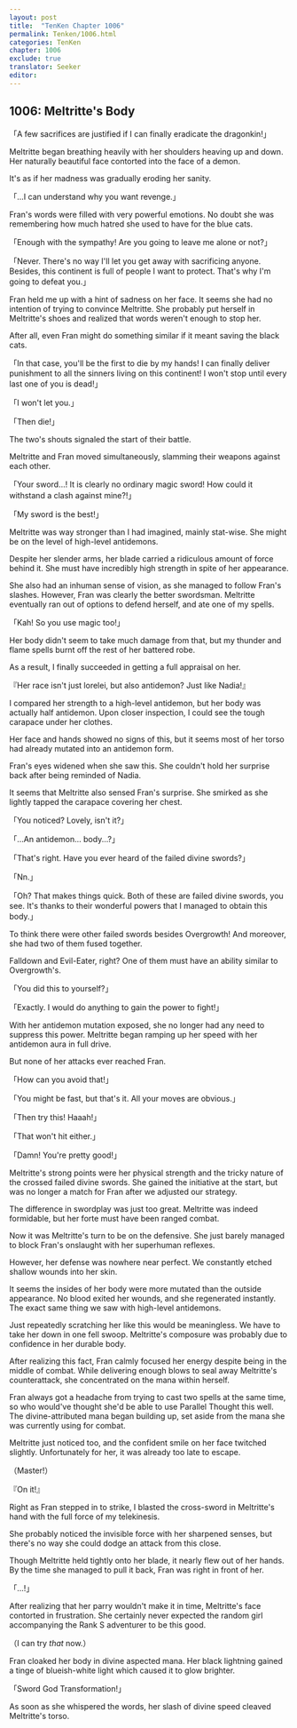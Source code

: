 ```yaml
---
layout: post
title:  "TenKen Chapter 1006"
permalink: Tenken/1006.html
categories: TenKen
chapter: 1006
exclude: true
translator: Seeker
editor: 
---
```

<h2>1006: Meltritte's Body</h2>

「A few sacrifices are justified if I can finally eradicate the dragonkin!」

Meltritte began breathing heavily with her shoulders heaving up and down. Her naturally beautiful face contorted into the face of a demon.

It's as if her madness was gradually eroding her sanity.

「...I can understand why you want revenge.」

Fran's words were filled with very powerful emotions. No doubt she was remembering how much hatred she used to have for the blue cats.

「Enough with the sympathy! Are you going to leave me alone or not?」

「Never. There's no way I'll let you get away with sacrificing anyone. Besides, this continent is full of people I want to protect. That's why I'm going to defeat you.」

Fran held me up with a hint of sadness on her face. It seems she had no intention of trying to convince Meltritte. She probably put herself in Meltritte's shoes and realized that words weren't enough to stop her.

After all, even Fran might do something similar if it meant saving the black cats.

「In that case, you'll be the first to die by my hands! I can finally deliver punishment to all the sinners living on this continent! I won't stop until every last one of you is dead!」

「I won't let you.」

「Then die!」

The two's shouts signaled the start of their battle.

Meltritte and Fran moved simultaneously, slamming their weapons against each other.

「Your sword...! It is clearly no ordinary magic sword! How could it withstand a clash against mine?!」

「My sword is the best!」

Meltritte was way stronger than I had imagined, mainly stat-wise. She might be on the level of high-level antidemons.

Despite her slender arms, her blade carried a ridiculous amount of force behind it. She must have incredibly high strength in spite of her appearance.

She also had an inhuman sense of vision, as she managed to follow Fran's slashes. However, Fran was clearly the better swordsman. Meltritte eventually ran out of options to defend herself, and ate one of my spells.

「Kah! So you use magic too!」

Her body didn't seem to take much damage from that, but my thunder and flame spells burnt off the rest of her battered robe.

As a result, I finally succeeded in getting a full appraisal on her.

『Her race isn't just lorelei, but also antidemon? Just like Nadia!』

I compared her strength to a high-level antidemon, but her body was actually half antidemon. Upon closer inspection, I could see the tough carapace under her clothes.

Her face and hands showed no signs of this, but it seems most of her torso had already mutated into an antidemon form.

Fran's eyes widened when she saw this. She couldn't hold her surprise back after being reminded of Nadia.

It seems that Meltritte also sensed Fran's surprise. She smirked as she lightly tapped the carapace covering her chest.

「You noticed? Lovely, isn't it?」

「...An antidemon... body...?」

「That's right. Have you ever heard of the failed divine swords?」

「Nn.」

「Oh? That makes things quick. Both of these are failed divine swords, you see. It's thanks to their wonderful powers that I managed to obtain this body.」

To think there were other failed swords besides Overgrowth! And moreover, she had two of them fused together.

Falldown and Evil-Eater, right? One of them must have an ability similar to Overgrowth's.

「You did this to yourself?」

「Exactly. I would do anything to gain the power to fight!」

With her antidemon mutation exposed, she no longer had any need to suppress this power. Meltritte began ramping up her speed with her antidemon aura in full drive.

But none of her attacks ever reached Fran.

「How can you avoid that!」

「You might be fast, but that's it. All your moves are obvious.」

「Then try this! Haaah!」

「That won't hit either.」

「Damn! You're pretty good!」

Meltritte's strong points were her physical strength and the tricky nature of the crossed failed divine swords. She gained the initiative at the start, but was no longer a match for Fran after we adjusted our strategy.

The difference in swordplay was just too great. Meltritte was indeed formidable, but her forte must have been ranged combat.

Now it was Meltritte's turn to be on the defensive. She just barely managed to block Fran's onslaught with her superhuman reflexes.

However, her defense was nowhere near perfect. We constantly etched shallow wounds into her skin.

It seems the insides of her body were more mutated than the outside appearance. No blood exited her wounds, and she regenerated instantly. The exact same thing we saw with high-level antidemons.

Just repeatedly scratching her like this would be meaningless. We have to take her down in one fell swoop. Meltritte's composure was probably due to confidence in her durable body.

After realizing this fact, Fran calmly focused her energy despite being in the middle of combat. While delivering enough blows to seal away Meltritte's counterattack, she concentrated on the mana within herself.

Fran always got a headache from trying to cast two spells at the same time, so who would've thought she'd be able to use Parallel Thought this well. The divine-attributed mana began building up, set aside from the mana she was currently using for combat.

Meltritte just noticed too, and the confident smile on her face twitched slightly. Unfortunately for her, it was already too late to escape.

（Master!）

『On it!』

Right as Fran stepped in to strike, I blasted the cross-sword in Meltritte's hand with the full force of my telekinesis.

She probably noticed the invisible force with her sharpened senses, but there's no way she could dodge an attack from this close.

Though Meltritte held tightly onto her blade, it nearly flew out of her hands. By the time she managed to pull it back, Fran was right in front of her.

「...!」

After realizing that her parry wouldn't make it in time, Meltritte's face contorted in frustration. She certainly never expected the random girl accompanying the Rank S adventurer to be this good.

（I can try *that* now.）

Fran cloaked her body in divine aspected mana. Her black lightning gained a tinge of blueish-white light which caused it to glow brighter.

「Sword God Transformation!」

As soon as she whispered the words, her slash of divine speed cleaved Meltritte's torso.



